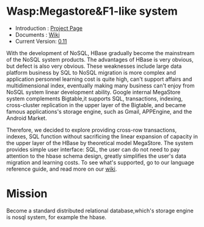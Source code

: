 # Wasp:Megastore&F1-like system #

* Introduction : [Project Page][1]
* Documents :  [Wiki][2]
* Current Version: [0.11][3]

With the development of NoSQL, HBase gradually become the mainstream of the NoSQL system products. The advantages of HBase is very obvious, but defect is also very obvious. These weaknesses include large data platform business by SQL to NoSQL migration is more complex and application personnel learning cost is quite high, can't support affairs and multidimensional index, eventually making many business can't enjoy from NoSQL system linear development ability. Google internal MegaStore system complements Bigtable,it supports SQL, transactions, indexing, cross-cluster replication in the upper layer of the Bigtable, and became famous applications's storage engine, such as Gmail, APPEngine, and the Android Market.

Therefore, we decided to explore providing cross-row transactions, indexes, SQL function without sacrificing the linear expansion of capacity in the upper layer of the HBase by theoretical model MegaStore. The system provides simple user interface: SQL, the user can do not need to pay attention to the hbase schema design, greatly simplifies the user's data migration and learning costs. To see what's supported, go to our language reference guide, and read more on our [wiki][4].

# Mission #

Become a standard distributed relational database,which's storage engine is nosql system, for example the hbase.


  [1]: http://alibaba.github.io/wasp
  [2]: https://github.com/alibaba/wasp/wiki
  [3]: http://pan.baidu.com/s/11gYYy
  [4]: https://github.com/alibaba/wasp/wiki